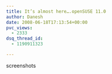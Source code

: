 ```yaml
---
title: It’s almost here….openSUSE 11.0
author: Danesh
date: 2008-06-18T17:13:54+00:00
pvc_views:
  - 2333
dsq_thread_id:
  - 1190911323

---
```

screenshots
